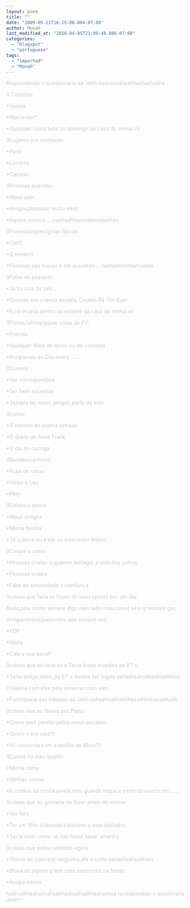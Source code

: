 ```yaml
---
layout: poem
title: ^^
date: "2009-05-21T16:25:00.004-07:00"
author: Monah
last_modified_at: "2010-04-05T21:09:48.806-07:00"
categories:
  - "blogspot"
  - "portuguese"
tags:
  - "imported"
  - "Monah"
---
```


<span style="COLOR: rgb(204,204,204)">Respondendo o questionario da Jéeh hashsasahashhashashasha

<span style="COLOR: rgb(204,204,204)">

<span style="COLOR: rgb(204,204,204)">3 Comidas:

<span style="COLOR: rgb(204,204,204)">*Salada

<span style="COLOR: rgb(204,204,204)">*Macarrão^^

<span style="COLOR: rgb(204,204,204)">*Qualquer coisa feita de domingo na casa da minha vó

<span style="COLOR: rgb(204,204,204)">

<span style="COLOR: rgb(204,204,204)">3Lugares pra conhecer:

<span style="COLOR: rgb(204,204,204)">*Paris

<span style="COLOR: rgb(204,204,204)">*Londres

<span style="COLOR: rgb(204,204,204)">*Canada

<span style="COLOR: rgb(204,204,204)">

<span style="COLOR: rgb(204,204,204)">3Pessoas queridas:

<span style="COLOR: rgb(204,204,204)">*Meus pais

<span style="COLOR: rgb(204,204,204)">*Amigos(Amoooo muito eles)

<span style="COLOR: rgb(204,204,204)">*Aquela pessoa.....hashsahhasssahhasashhas

<span style="COLOR: rgb(204,204,204)">

<span style="COLOR: rgb(204,204,204)">3Frases/jargões/gírias típicas:

<span style="COLOR: rgb(204,204,204)">*Oie!!!

<span style="COLOR: rgb(204,204,204)">*Q medo!!!

<span style="COLOR: rgb(204,204,204)">*Pessoas são loucas e me assustam....hashashshhashsahas

<span style="COLOR: rgb(204,204,204)">

<span style="COLOR: rgb(204,204,204)">3Fatos do passado:

<span style="COLOR: rgb(204,204,204)">*Já fiz aula de axé.....

<span style="COLOR: rgb(204,204,204)">*Quando era criança assistia Castelo Rá Tim Bum

<span style="COLOR: rgb(204,204,204)">*Eu brincava dentro da estante da casa da minha vó

<span style="COLOR: rgb(204,204,204)">

<span style="COLOR: rgb(204,204,204)">3Filmes/séries/qquer coisa da TV:

<span style="COLOR: rgb(204,204,204)">*Friends

<span style="COLOR: rgb(204,204,204)">*Qualquer filme de terror ou de comédia

<span style="COLOR: rgb(204,204,204)">*Programas do Discovery.........

<span style="COLOR: rgb(204,204,204)">

<span style="COLOR: rgb(204,204,204)">3Sonhos:

<span style="COLOR: rgb(204,204,204)">*Ser correspondida

<span style="COLOR: rgb(204,204,204)">*Ser bem sucedida

<span style="COLOR: rgb(204,204,204)">*Sempre ter meus amigos perto de mim

<span style="COLOR: rgb(204,204,204)">

<span style="COLOR: rgb(204,204,204)">3Livros:

<span style="COLOR: rgb(204,204,204)">*O menino do pijama listrado

<span style="COLOR: rgb(204,204,204)">*O diario de Anne Frank

<span style="COLOR: rgb(204,204,204)">*O dia do curinga

<span style="COLOR: rgb(204,204,204)">

<span style="COLOR: rgb(204,204,204)">3Bandas/cantores:

<span style="COLOR: rgb(204,204,204)">*Rosa de saron

<span style="COLOR: rgb(204,204,204)">*Victor e Leo

<span style="COLOR: rgb(204,204,204)">*Pitty

<span style="COLOR: rgb(204,204,204)">

<span style="COLOR: rgb(204,204,204)">3Coisas q adoro:

<span style="COLOR: rgb(204,204,204)">*Meus amigos

<span style="COLOR: rgb(204,204,204)">*Minha família

<span style="COLOR: rgb(204,204,204)">*Td q deixa eu e tds ao meu redor felizes

<span style="COLOR: rgb(204,204,204)">

<span style="COLOR: rgb(204,204,204)">3Coisas q odeio:

<span style="COLOR: rgb(204,204,204)">*Pessoas chatas q querem estragar a vida dos outros

<span style="COLOR: rgb(204,204,204)">*Pessoas tristes

<span style="COLOR: rgb(204,204,204)">*Falta de sinceridade e confiança

<span style="COLOR: rgb(204,204,204)">

<span style="COLOR: rgb(204,204,204)">3coisas que faria se fosse do sexo oposto por um dia:

<span style="COLOR: rgb(204,204,204)">Nada,pois como sempre digo meu lado masculino( se é q tenho)é gay

<span style="COLOR: rgb(204,204,204)">

<span style="COLOR: rgb(204,204,204)">3xingamentos/palavrões que sempre uso:

<span style="COLOR: rgb(204,204,204)">*FDP

<span style="COLOR: rgb(204,204,204)">*Idiota

<span style="COLOR: rgb(204,204,204)">*Cala a sua boca!!

<span style="COLOR: rgb(204,204,204)">

<span style="COLOR: rgb(204,204,204)">3coisas que eu faria se a Terra fosse invadida po ET's:

<span style="COLOR: rgb(204,204,204)">*Seria amiga deles,pq ET´s devem ser legais ashashsahsahashsahhhas

<span style="COLOR: rgb(204,204,204)">*Viajaria com eles pelo universo com eles

<span style="COLOR: rgb(204,204,204)">*Participaria das baladas da Jéeh sahsahhashashhassahhhhassahsah

<span style="COLOR: rgb(204,204,204)">

<span style="COLOR: rgb(204,204,204)">3coisas que eu falaria pro Papa:

<span style="COLOR: rgb(204,204,204)">*Quero pedi perdão pelos meus pecados

<span style="COLOR: rgb(204,204,204)">*Quero ir pro céu!!!!

<span style="COLOR: rgb(204,204,204)">*Vc concorda com a opnião do Khris??

<span style="COLOR: rgb(204,204,204)">

<span style="COLOR: rgb(204,204,204)">3Coisas no meu quarto:

<span style="COLOR: rgb(204,204,204)">*Minha cama

<span style="COLOR: rgb(204,204,204)">*Minhas coisas

<span style="COLOR: rgb(204,204,204)">*A cortina da minha janela,meu guarda roupa,a porta do quarto,etc.......

<span style="COLOR: rgb(204,204,204)">

<span style="COLOR: rgb(204,204,204)">3coisas que eu gostaria de fazer antes de morrer:

<span style="COLOR: rgb(204,204,204)">*Ser feliz

<span style="COLOR: rgb(204,204,204)">*Ter um filho chamado Luiz(nem q seja adotado)

<span style="COLOR: rgb(204,204,204)">*Sei lá viver como se não fosse haver amanhã

<span style="COLOR: rgb(204,204,204)">

<span style="COLOR: rgb(204,204,204)">3coisas que estou vestindo agora:

<span style="COLOR: rgb(204,204,204)">*Shorts do pijama(q vergonha,ele é curto sahashsahsahhas)

<span style="COLOR: rgb(204,204,204)">*Blusa do pijama q tem uma menininha na frente

<span style="COLOR: rgb(204,204,204)">*Roupa intima

<span style="COLOR: rgb(204,204,204)">

<span style="COLOR: rgb(204,204,204)">hashsahhashashahsahhashsahsahhashashsa ta respondido o questinario Jéeh^^